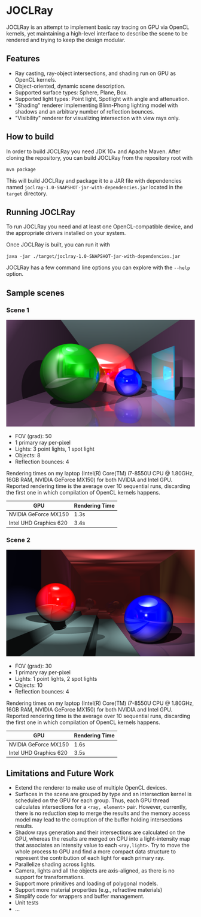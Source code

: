 # JOCLRay
JOCLRay is an attempt to implement basic ray tracing on GPU via OpenCL kernels, yet maintaining a high-level interface to describe the scene to be rendered and trying to keep the design modular.

## Features
- Ray casting, ray-object intersections, and shading run on GPU as OpenCL kernels.
- Object-oriented, dynamic scene description.
- Supported surface types: Sphere, Plane, Box.
- Supported light types: Point light, Spotlight with angle and attenuation.
- "Shading" renderer implementing Blinn-Phong lighting model with shadows and an arbitrary number of reflection bounces.
- "Visibility" renderer for visualizing intersection with view rays only.

## How to build

In order to build  JOCLRay you need JDK 10+ and Apache Maven. After cloning the repository, you can build JOCLRay from the repository root with
``` 
mvn package
```
This will build JOCLRay and package it to a JAR file with dependencies named `joclray-1.0-SNAPSHOT-jar-with-dependencies.jar` located in the `target` directory.

## Running JOCLRay
To run JOCLRay you need and at least one OpenCL-compatible device, and the appropriate drivers installed on your system.

Once JOCLRay is built, you can run it with
```
java -jar ./target/joclray-1.0-SNAPSHOT-jar-with-dependencies.jar
```

JOCLRay has a few command line options you can explore with the `--help` option.

## Sample scenes

### Scene 1
![Image of Scene1](./sample-images/scene1.png)

- FOV (grad): 50
- 1 primary ray per-pixel
- Lights: 3 point lights, 1 spot light
- Objects: 8
- Reflection bounces: 4

Rendering times on my laptop (Intel(R) Core(TM) i7-8550U CPU @ 1.80GHz, 16GB RAM, NVIDIA GeForce MX150) for both NVIDIA and Intel GPU. Reported rendering time is the average over 10 sequential runs, discarding the first one in which compilation of OpenCL kernels happens.

GPU         | Rendering Time
----------- | -------------
NVIDIA GeForce MX150    | 1.3s
Intel UHD Graphics 620  | 3.4s


### Scene 2
![Image of Scene2](./sample-images/scene2.png)

- FOV (grad): 30
- 1 primary ray per-pixel
- Lights: 1 point lights, 2 spot lights
- Objects: 10
- Reflection bounces: 4

Rendering times on my laptop (Intel(R) Core(TM) i7-8550U CPU @ 1.80GHz, 16GB RAM, NVIDIA GeForce MX150) for both NVIDIA and Intel GPU. Reported rendering time is the average over 10 sequential runs, discarding the first one in which compilation of OpenCL kernels happens.

GPU         | Rendering Time
----------- | -------------
NVIDIA GeForce MX150    | 1.6s
Intel UHD Graphics 620  | 3.5s

## Limitations and Future Work
- Extend the renderer to make use of multiple OpenCL devices.
- Surfaces in the scene are grouped by type and an intersection kernel is scheduled on the GPU for each group. Thus, each GPU thread calculates intersections for a `<ray, element>` pair. However, currently, there is no reduction step to merge the results and the memory access model may lead to the corruption of the buffer holding intersections results.
- Shadow rays generation and their intersections are calculated on the GPU, whereas the results are merged on CPU into a light-intensity map that associates an intensity value to each `<ray,light>`. Try to move the whole process to GPU and find a more compact data structure to represent the contribution of each light for each primary ray.
- Parallelize shading across lights.
- Camera, lights and all the objects are axis-aligned, as there is no support for transformations.
- Support more primitives and loading of polygonal models.
- Support more material properties (e.g., refractive materials)
- Simplify code for wrappers and buffer management.
- Unit tests
- ...